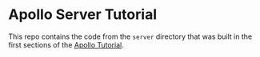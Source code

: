 # Apollo Server Tutorial

This repo contains the code from the `server` directory that was built in the first sections of the [Apollo Tutorial](https://www.apollographql.com/docs/tutorial/introduction/).

